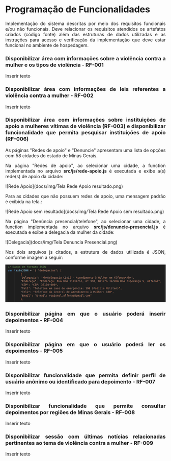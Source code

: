 <div align="justify"> 
  
# Programação de Funcionalidades

Implementação do sistema descritas por meio dos requisitos funcionais e/ou não funcionais. Deve relacionar os requisitos atendidos os artefatos criados (código fonte) além das estruturas de dados utilizadas e as instruções para acesso e verificação da implementação que deve estar funcional no ambiente de hospedagem.

### Disponibilizar área com informações sobre a violência contra a mulher e os tipos de violência - RF-001
Inserir texto

### Disponibilizar área com informações de leis referentes a violência contra a mulher - RF-002
Inserir texto

### Disponibilizar área com informações sobre instituições de apoio a mulheres vítimas de violência  (RF-003) e disponibilizar funcionalidade que permita pesquisar instituições de apoio (RF-006)

As páginas "Redes de apoio" e "Denuncie" apresentam uma lista de opções com 58 cidades do estado de Minas Gerais. 

Na página "Redes de apoio", ao selecionar uma cidade, a function implementada no arquivo **src/js/rede-apoio.js** é executada e exibe a(s) rede(s) de apoio da cidade:
  
![Rede Apoio](docs/img/Tela Rede Apoio resultado.png)

Para as cidades que não possuem redes de apoio, uma mensagem padrão é exibida na tela.:

![Rede Apoio sem resultado](docs/img/Tela Rede Apoio sem resultado.png)

Na página "Denúncia presencial/telefone", ao selecionar uma cidade, a function implementada no arquivo **src/js/denuncie-presencial.js** é executada e exibe a delegacia da mulher da cidade:

![Delegacia](docs/img/Tela Denuncia Presencial.png)

Nos dois arquivos js citados, a estrutura de dados utilizada é JSON, conforme imagem a seguir:

![JSON](docs/img/JSON.png)  


### Disponibilizar página em que o usuário poderá inserir depoimentos - RF-004
Inserir texto

### Disponibilizar página em que o usuário poderá ler os depoimentos - RF-005
Inserir texto

### Disponibilizar funcionalidade que permita definir perfil de usuário anônimo ou identificado para depoimento - RF-007
Inserir texto

### Disponibilizar funcionalidade que permite consultar depoimentos por regiões de Minas Gerais - RF-008
Inserir texto

### Disponibilizar sessão com últimas notícias relacionadas pertinentes ao tema de violência contra a mulher - RF-009
Inserir texto

</div>
